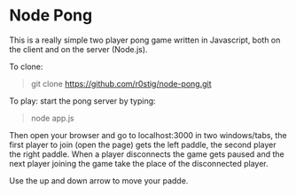 Node Pong
=========

This is a really simple two player pong game written in Javascript, both on the client and on the server (Node.js).

To clone:
> git clone https://github.com/r0stig/node-pong.git 

To play: start the pong server by typing:
> node app.js

Then open your browser and go to localhost:3000 in two windows/tabs, the first player to join (open the page) gets the left paddle, the second player the right paddle. When a player disconnects the game gets paused and the next player joining the game take the place of the disconnected player.

Use the up and down arrow to move your padde.
